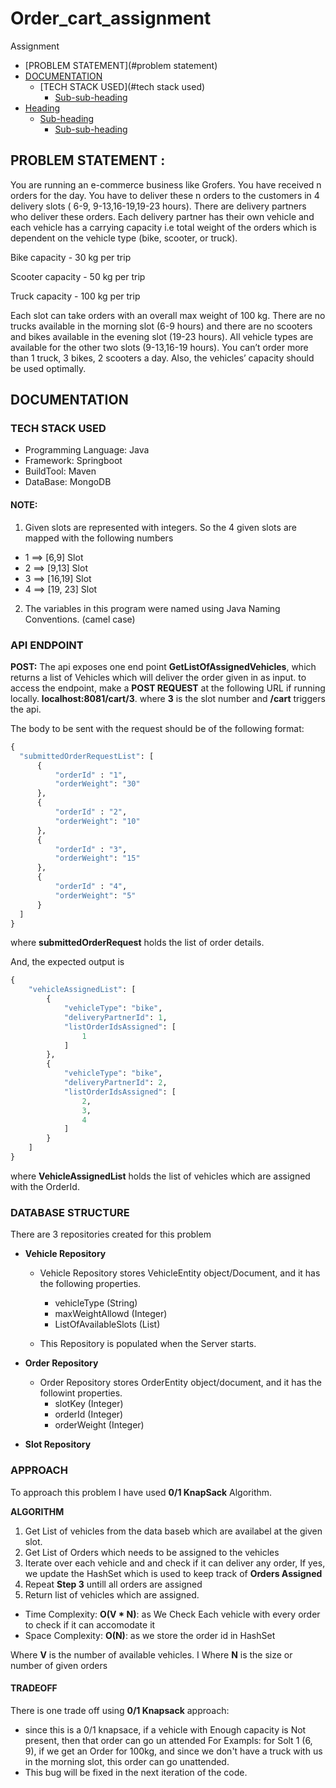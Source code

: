 # Order_cart_assignment
Assignment

- [PROBLEM STATEMENT](#problem statement)
- [DOCUMENTATION](#documentation)
  * [TECH STACK USED](#tech stack used)
    + [Sub-sub-heading](#sub-sub-heading-1)
- [Heading](#heading-2)
  * [Sub-heading](#sub-heading-2)
    + [Sub-sub-heading](#sub-sub-heading-2)

	
## PROBLEM STATEMENT :

You are running an e-commerce business like Grofers. You have received n orders for the day. You have to deliver these n orders to the customers in 4 delivery slots ( 6-9, 9-13,16-19,19-23 hours). There are delivery partners who deliver these orders. Each delivery partner has their own vehicle and each vehicle has a carrying capacity i.e total weight of the orders which is dependent on the vehicle type (bike, scooter, or truck).

Bike capacity - 30 kg per trip 

Scooter capacity  - 50 kg per trip

Truck capacity - 100 kg per trip 


Each slot can take orders with an overall max weight of 100 kg. There are no trucks available in the morning slot (6-9 hours) and there are no scooters and bikes available in the evening slot (19-23 hours). All vehicle types are available for the other two slots (9-13,16-19 hours). You can’t order more than 1 truck, 3 bikes, 2 scooters a day. Also, the vehicles’ capacity should be used optimally.


## DOCUMENTATION 

### TECH STACK USED
* Programming Language: Java
* Framework: Springboot
* BuildTool: Maven
* DataBase: MongoDB

#### NOTE: 
1) Given slots are represented with integers. So the 4 given slots are mapped with the following numbers
 *  1 ==> [6,9] Slot
 *  2 ==> [9,13] Slot
 *  3 ==> [16,19] Slot
 *  4 ==> [19, 23] Slot

2) The variables in this program were named using Java Naming Conventions. (camel case) 

### API ENDPOINT
 
**POST:** The api exposes one end point **GetListOfAssignedVehicles**, which returns a list of Vehicles which will deliver the order given in as input.
  to access the endpoint, make a **POST REQUEST** at the following URL if running locally.
  **localhost:8081/cart/3**. where **3** is the slot number and **/cart** triggers the api. 
  
  The body to be sent with the request should be of the following format:
  ```python
{    
	"submittedOrderRequestList": [  
		{  
			"orderId" : "1",  
			"orderWeight": "30"  
		},  
		{  
			"orderId" : "2",  
			"orderWeight": "10"  
		},  
		{  
			"orderId" : "3",  
			"orderWeight": "15"  
		},  
		{  
			"orderId" : "4",  
			"orderWeight": "5"  
		}  
	]    
}   
```

where **submittedOrderRequest** holds the list of order details.

And, the expected output is
```python
{
    "vehicleAssignedList": [
        {
            "vehicleType": "bike",
            "deliveryPartnerId": 1,
            "listOrderIdsAssigned": [
                1
            ]
        },
        {
            "vehicleType": "bike",
            "deliveryPartnerId": 2,
            "listOrderIdsAssigned": [
                2,
                3,
                4
            ]
        }
    ]
}
```

where **VehicleAssignedList** holds the list of vehicles which are assigned with the OrderId. 

### DATABASE STRUCTURE

There are 3 repositories created for this problem
* **Vehicle Repository**
  * Vehicle Repository stores VehicleEntity object/Document, and it has the following properties.
    * vehicleType (String)
    * maxWeightAllowd (Integer)
    * ListOfAvailableSlots (List<Integer>)
	
  * This Repository is populated when the Server starts.
  
* **Order Repository**
  * Order Repository stores OrderEntity object/document, and it has the followint properties.
    * slotKey (Integer)
    * orderId  (Integer)
    * orderWeight (Integer)

* **Slot Repository**

### APPROACH

To approach this problem I have used **0/1 KnapSack** Algorithm.

**ALGORITHM**
1) Get List of vehicles from the data baseb which are availabel at the given slot.
2) Get List of Orders which needs to be assigned to the vehicles
3) Iterate over each vehicle and and check if it can deliver any order, If yes, we update the HashSet which is used to keep track of **Orders Assigned**
4) Repeat **Step 3** untill all orders are assigned
5) Return list of vehicles which are assigned.

* Time Complexity: **O(V * N)**: as We Check Each vehicle with every order to check if it can accomodate it
* Space Complexity: **O(N)**: as we store the order id in HashSet

Where **V** is the number of available vehicles. I
Where **N** is the size or number of given orders

#### TRADEOFF
There is one trade off using **0/1 Knapsack** approach:
* since this is a 0/1 knapsace, if a vehicle with Enough capacity is Not present, then that order can go un attended
For Exampls: for Solt 1 (6, 9), if we get an Order for 100kg, and since we don't have a truck with us in the morning slot, this order can go unattended.
* This bug will be fixed in the next iteration of the code.




